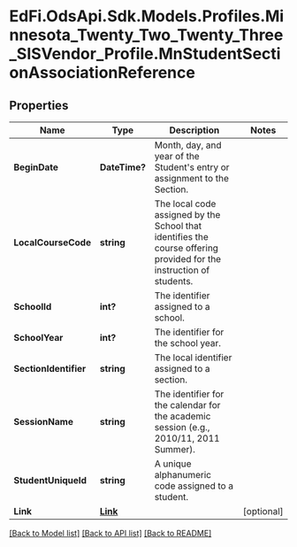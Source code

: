 # EdFi.OdsApi.Sdk.Models.Profiles.Minnesota_Twenty_Two_Twenty_Three_SISVendor_Profile.MnStudentSectionAssociationReference
## Properties

Name | Type | Description | Notes
------------ | ------------- | ------------- | -------------
**BeginDate** | **DateTime?** | Month, day, and year of the Student&#39;s entry or assignment to the Section. | 
**LocalCourseCode** | **string** | The local code assigned by the School that identifies the course offering provided for the instruction of students. | 
**SchoolId** | **int?** | The identifier assigned to a school. | 
**SchoolYear** | **int?** | The identifier for the school year. | 
**SectionIdentifier** | **string** | The local identifier assigned to a section. | 
**SessionName** | **string** | The identifier for the calendar for the academic session (e.g., 2010/11, 2011 Summer). | 
**StudentUniqueId** | **string** | A unique alphanumeric code assigned to a student. | 
**Link** | [**Link**](Link.md) |  | [optional] 

[[Back to Model list]](../README.md#documentation-for-models) [[Back to API list]](../README.md#documentation-for-api-endpoints) [[Back to README]](../README.md)

